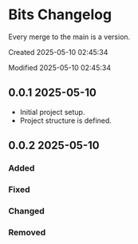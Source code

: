 # Bits Changelog

Every merge to the main is a version.

Created 2025-05-10 02:45:34

Modified 2025-05-10 02:45:34

## 0.0.1 2025-05-10

- Initial project setup.
- Project structure is defined.

## 0.0.2 2025-05-10

### Added

### Fixed

### Changed

### Removed
